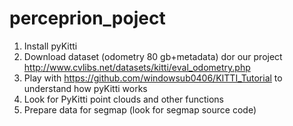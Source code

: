 # perceprion_poject

1. Install pyKitti
2. Download dataset (odometry 80 gb+metadata) dor our project http://www.cvlibs.net/datasets/kitti/eval_odometry.php
3. Play with https://github.com/windowsub0406/KITTI_Tutorial to understand how pyKitti works
4. Look for PyKitti point clouds and other functions
5. Prepare data for segmap (look for segmap source code)
